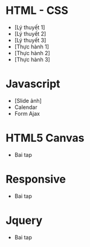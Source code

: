 # HTML - CSS
* [Lý thuyết 1]
* [Lý thuyết 2]
* [Lý thuyết 3]
* [Thực hành 1]
* [Thực hành 2]
* [Thực hành 3]
# Javascript
* [Slide ảnh]
* Calendar
* Form Ajax


# HTML5 Canvas
* Bai tap 

# Responsive
* Bai tap 

# Jquery
* Bai tap
